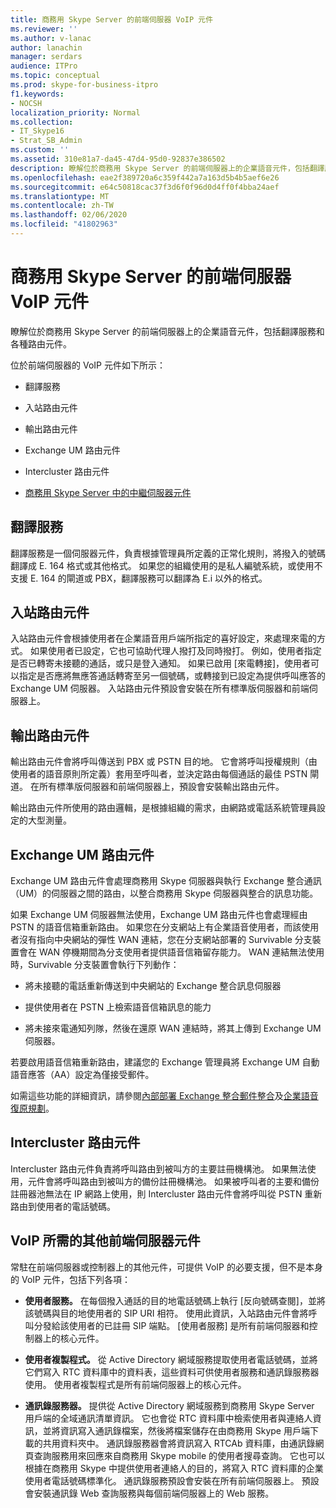 ```yaml
---
title: 商務用 Skype Server 的前端伺服器 VoIP 元件
ms.reviewer: ''
ms.author: v-lanac
author: lanachin
manager: serdars
audience: ITPro
ms.topic: conceptual
ms.prod: skype-for-business-itpro
f1.keywords:
- NOCSH
localization_priority: Normal
ms.collection:
- IT_Skype16
- Strat_SB_Admin
ms.custom: ''
ms.assetid: 310e81a7-da45-47d4-95d0-92837e386502
description: 瞭解位於商務用 Skype Server 的前端伺服器上的企業語音元件，包括翻譯服務和各種路由元件。
ms.openlocfilehash: eae2f389720a6c359f442a7a163d5b4b5aef6e26
ms.sourcegitcommit: e64c50818cac37f3d6f0f96d0d4ff0f4bba24aef
ms.translationtype: MT
ms.contentlocale: zh-TW
ms.lasthandoff: 02/06/2020
ms.locfileid: "41802963"
---
```

# <a name="front-end-server-voip-components-for-skype-for-business-server"></a>商務用 Skype Server 的前端伺服器 VoIP 元件

瞭解位於商務用 Skype Server 的前端伺服器上的企業語音元件，包括翻譯服務和各種路由元件。

位於前端伺服器的 VoIP 元件如下所示：

- 翻譯服務

- 入站路由元件

- 輸出路由元件

- Exchange UM 路由元件

- Intercluster 路由元件

- [商務用 Skype Server 中的中繼伺服器元件](mediation-server.md)

## <a name="translation-service"></a>翻譯服務

翻譯服務是一個伺服器元件，負責根據管理員所定義的正常化規則，將撥入的號碼翻譯成 E. 164 格式或其他格式。 如果您的組織使用的是私人編號系統，或使用不支援 E. 164 的閘道或 PBX，翻譯服務可以翻譯為 E.i 以外的格式。

## <a name="inbound-routing-component"></a>入站路由元件

入站路由元件會根據使用者在企業語音用戶端所指定的喜好設定，來處理來電的方式。 如果使用者已設定，它也可協助代理人撥打及同時撥打。 例如，使用者指定是否已轉寄未接聽的通話，或只是登入通知。 如果已啟用 [來電轉接]，使用者可以指定是否應將無應答通話轉寄至另一個號碼，或轉接到已設定為提供呼叫應答的 Exchange UM 伺服器。 入站路由元件預設會安裝在所有標準版伺服器和前端伺服器上。

## <a name="outbound-routing-component"></a>輸出路由元件

輸出路由元件會將呼叫傳送到 PBX 或 PSTN 目的地。 它會將呼叫授權規則（由使用者的語音原則所定義）套用至呼叫者，並決定路由每個通話的最佳 PSTN 閘道。 在所有標準版伺服器和前端伺服器上，預設會安裝輸出路由元件。

輸出路由元件所使用的路由邏輯，是根據組織的需求，由網路或電話系統管理員設定的大型測量。

## <a name="exchange-um-routing-component"></a>Exchange UM 路由元件

Exchange UM 路由元件會處理商務用 Skype 伺服器與執行 Exchange 整合通訊（UM）的伺服器之間的路由，以整合商務用 Skype 伺服器與整合的訊息功能。

如果 Exchange UM 伺服器無法使用，Exchange UM 路由元件也會處理經由 PSTN 的語音信箱重新路由。 如果您在分支網站上有企業語音使用者，而該使用者沒有指向中央網站的彈性 WAN 連結，您在分支網站部署的 Survivable 分支裝置會在 WAN 停機期間為分支使用者提供語音信箱留存能力。 WAN 連結無法使用時，Survivable 分支裝置會執行下列動作：

- 將未接聽的電話重新傳送到中央網站的 Exchange 整合訊息伺服器

- 提供使用者在 PSTN 上檢索語音信箱訊息的能力

- 將未接來電通知列隊，然後在還原 WAN 連結時，將其上傳到 Exchange UM 伺服器。

若要啟用語音信箱重新路由，建議您的 Exchange 管理員將 Exchange UM 自動語音應答（AA）設定為僅接受郵件。

如需這些功能的詳細資訊，請參閱[內部部署 Exchange 整合郵件整合](https://technet.microsoft.com/library/e7c63a71-2d99-4aa9-b649-36c1a431bdf1.aspx)及[企業語音復原規劃](https://technet.microsoft.com/library/ca116700-1055-4ca5-9b87-4c7f380c3655.aspx)。

## <a name="intercluster-routing-component"></a>Intercluster 路由元件

Intercluster 路由元件負責將呼叫路由到被叫方的主要註冊機構池。 如果無法使用，元件會將呼叫路由到被叫方的備份註冊機構池。 如果被呼叫者的主要和備份註冊器池無法在 IP 網路上使用，則 Intercluster 路由元件會將呼叫從 PSTN 重新路由到使用者的電話號碼。

## <a name="other-front-end-server-components-required-for-voip"></a>VoIP 所需的其他前端伺服器元件

常駐在前端伺服器或控制器上的其他元件，可提供 VoIP 的必要支援，但不是本身的 VoIP 元件，包括下列各項：

- **使用者服務。** 在每個撥入通話的目的地電話號碼上執行 [反向號碼查閱]，並將該號碼與目的地使用者的 SIP URI 相符。 使用此資訊，入站路由元件會將呼叫分發給該使用者的已註冊 SIP 端點。 [使用者服務] 是所有前端伺服器和控制器上的核心元件。

- **使用者複製程式。** 從 Active Directory 網域服務提取使用者電話號碼，並將它們寫入 RTC 資料庫中的資料表，這些資料可供使用者服務和通訊錄服務器使用。 使用者複製程式是所有前端伺服器上的核心元件。

- **通訊錄服務器。** 提供從 Active Directory 網域服務到商務用 Skype Server 用戶端的全域通訊清單資訊。 它也會從 RTC 資料庫中檢索使用者與連絡人資訊，並將資訊寫入通訊錄檔案，然後將檔案儲存在由商務用 Skype 用戶端下載的共用資料夾中。 通訊錄服務器會將資訊寫入 RTCAb 資料庫，由通訊錄網頁查詢服務用來回應來自商務用 Skype mobile 的使用者搜尋查詢。 它也可以根據在商務用 Skype 中提供使用者連絡人的目的，將寫入 RTC 資料庫的企業使用者電話號碼標準化。 通訊錄服務預設會安裝在所有前端伺服器上。 預設會安裝通訊錄 Web 查詢服務與每個前端伺服器上的 Web 服務。


